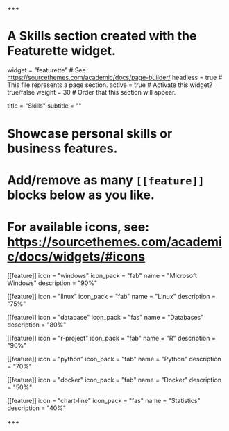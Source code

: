 +++
# A Skills section created with the Featurette widget.
widget = "featurette"  # See https://sourcethemes.com/academic/docs/page-builder/
headless = true  # This file represents a page section.
active = true  # Activate this widget? true/false
weight = 30  # Order that this section will appear.

title = "Skills"
subtitle = ""

# Showcase personal skills or business features.
# 
# Add/remove as many `[[feature]]` blocks below as you like.
# 
# For available icons, see: https://sourcethemes.com/academic/docs/widgets/#icons

[[feature]]
  icon = "windows"
  icon_pack = "fab"
  name = "Microsoft Windows"
  description = "90%"  
  
[[feature]]
  icon = "linux"
  icon_pack = "fab"
  name = "Linux"
  description = "75%"
  
[[feature]]
  icon = "database"
  icon_pack = "fas"
  name = "Databases"
  description = "80%"
  
[[feature]]
  icon = "r-project"
  icon_pack = "fab"
  name = "R"
  description = "90%"
  
[[feature]]
  icon = "python"
  icon_pack = "fab"
  name = "Python"
  description = "70%"  
  
[[feature]]
  icon = "docker"
  icon_pack = "fab"
  name = "Docker"
  description = "50%"  
  
[[feature]]
  icon = "chart-line"
  icon_pack = "fas"
  name = "Statistics"
  description = "40%"  
  
+++
